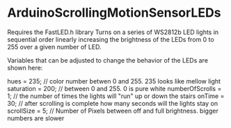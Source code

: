 # ArduinoScrollingMotionSensorLEDs
Requires the FastLED.h library
Turns on a series of WS2812b LED lights in sequential order linearly increasing the brightness of the LEDs from 0 to 255 over a given number of LED. 

Variables that can be adjusted to change the behavior of the LEDs are shown here:
  
hues = 235; // color number betwen 0 and 255. 235 looks like mellow light
saturation = 200; // between 0 and 255. 0 is pure white
numberOfScrolls = 1; // the number of times the lights will "run" up or down the stairs
onTime = 30;  // after scrolling is complete how many seconds will the lights stay on
scrollSize = 5; // Number of Pixels between off and full brightness. bigger numbers are slower
